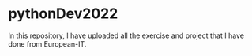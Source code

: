 # pythonDev2022
In this repository, I have uploaded all the exercise and project that I have done from European-IT.